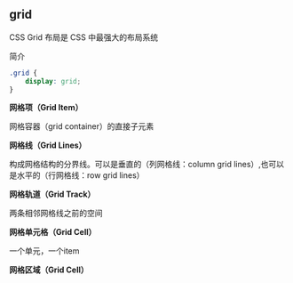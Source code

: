 ## grid

CSS Grid 布局是 CSS 中最强大的布局系统

简介
```css
.grid {
    display: grid;
}
```

**网格项（Grid Item）**

网格容器（grid container）的直接子元素


**网格线（Grid Lines）**

构成网格结构的分界线。可以是垂直的（列网格线：column grid lines）,也可以是水平的（行网格线：row grid lines）


**网格轨道（Grid Track）**

两条相邻网格线之前的空间


**网格单元格（Grid Cell）**

一个单元，一个item


**网格区域（Grid Cell）**
